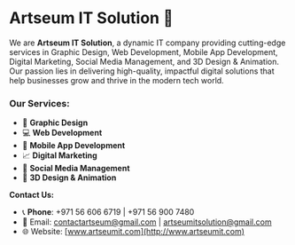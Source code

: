 # Artseum IT Solution 🚀

We are **Artseum IT Solution**, a dynamic IT company providing cutting-edge services in Graphic Design, Web Development, Mobile App Development, Digital Marketing, Social Media Management, and 3D Design & Animation. Our passion lies in delivering high-quality, impactful digital solutions that help businesses grow and thrive in the modern tech world.

### Our Services:
- 🎨 **Graphic Design**  
- 💻 **Web Development**  
- 📱 **Mobile App Development**  
- 📈 **Digital Marketing**  
- 📱 **Social Media Management**  
- 🎥 **3D Design & Animation**

**Contact Us:**
- 📞 **Phone**: +971 56 606 6719 | +971 56 900 7480
- 📧 Email:  [contactartseum@gmail.com](mailto:contactartseum@gmail.com) | [artseumitsolution@gmail.com](mailto:artseumitsolution@gmail.com)  
- 🌐 Website: [www.artseumit.com](http://www.artseumit.com)

<!---
Artseumit/Artseumit is a ✨ special ✨ repository because its `README.md` (this file) appears on your GitHub profile.
You can click the Preview link to take a look at your changes.
--->

